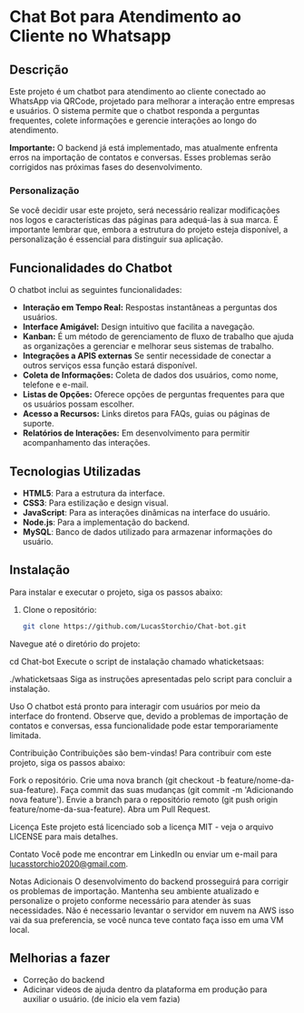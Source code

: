 # Chat Bot para Atendimento ao Cliente no Whatsapp

## Descrição
Este projeto é um chatbot para atendimento ao cliente conectado ao WhatsApp via QRCode, projetado para melhorar a interação entre empresas e usuários. O sistema permite que o chatbot responda a perguntas frequentes, colete informações e gerencie interações ao longo do atendimento.

**Importante:** O backend já está implementado, mas atualmente enfrenta erros na importação de contatos e conversas. Esses problemas serão corrigidos nas próximas fases do desenvolvimento. 

### Personalização
Se você decidir usar este projeto, será necessário realizar modificações nos logos e características das páginas para adequá-las à sua marca. É importante lembrar que, embora a estrutura do projeto esteja disponível, a personalização é essencial para distinguir sua aplicação.

## Funcionalidades do Chatbot
O chatbot inclui as seguintes funcionalidades:

- **Interação em Tempo Real:** Respostas instantâneas a perguntas dos usuários.
- **Interface Amigável:** Design intuitivo que facilita a navegação.
- **Kanban:**  É um método de gerenciamento de fluxo de trabalho que ajuda as organizações a gerenciar e melhorar seus sistemas de trabalho.
- **Integrações a APIS externas** Se sentir necessidade de conectar a outros serviços essa função estará disponível.
- **Coleta de Informações:** Coleta de dados dos usuários, como nome, telefone e e-mail.
- **Listas de Opções:** Oferece opções de perguntas frequentes para que os usuários possam escolher.
- **Acesso a Recursos:** Links diretos para FAQs, guias ou páginas de suporte.
- **Relatórios de Interações:** Em desenvolvimento para permitir acompanhamento das interações.

## Tecnologias Utilizadas
- **HTML5**: Para a estrutura da interface.
- **CSS3**: Para estilização e design visual.
- **JavaScript**: Para as interações dinâmicas na interface do usuário.
- **Node.js**: Para a implementação do backend.
- **MySQL**: Banco de dados utilizado para armazenar informações do usuário.

## Instalação
Para instalar e executar o projeto, siga os passos abaixo:

1. Clone o repositório:
   ```bash
   git clone https://github.com/LucasStorchio/Chat-bot.git
Navegue até o diretório do projeto:

cd Chat-bot
Execute o script de instalação chamado whaticketsaas:

./whaticketsaas
Siga as instruções apresentadas pelo script para concluir a instalação.

Uso
O chatbot está pronto para interagir com usuários por meio da interface do frontend. Observe que, devido a problemas de importação de contatos e conversas, essa funcionalidade pode estar temporariamente limitada.

Contribuição
Contribuições são bem-vindas! Para contribuir com este projeto, siga os passos abaixo:

Fork o repositório.
Crie uma nova branch (git checkout -b feature/nome-da-sua-feature).
Faça commit das suas mudanças (git commit -m 'Adicionando nova feature').
Envie a branch para o repositório remoto (git push origin feature/nome-da-sua-feature).
Abra um Pull Request.

Licença
Este projeto está licenciado sob a licença MIT - veja o arquivo LICENSE para mais detalhes.

Contato
Você pode me encontrar em LinkedIn ou enviar um e-mail para lucasstorchio2020@gmail.com.

Notas Adicionais
O desenvolvimento do backend prosseguirá para corrigir os problemas de importação. Mantenha seu ambiente atualizado e personalize o projeto conforme necessário para atender às suas necessidades.
Não é necessario levantar o servidor em nuvem na AWS isso vai da sua preferencia, se você nunca teve contato faça isso em uma VM local.

## Melhorias a fazer
- Correção do backend
- Adicinar videos de ajuda dentro da plataforma em produção para auxiliar o usuário. (de inicio ela vem fazia)
